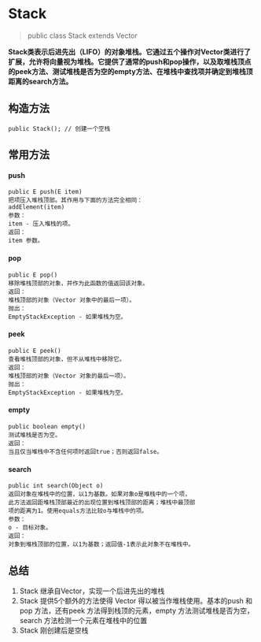 # Stack 

> public class Stack<E> extends Vector<E>


**Stack类表示后进先出（LIFO）的对象堆栈。它通过五个操作对Vector类进行了扩展，允许将向量视为堆栈。它提供了通常的push和pop操作，以及取堆栈顶点的peek方法、测试堆栈是否为空的empty方法、在堆栈中查找项并确定到堆栈顶距离的search方法。**

## 构造方法

```text
public Stack(); // 创建一个空栈
```

## 常用方法

#### push

```text
public E push(E item)
把项压入堆栈顶部。其作用与下面的方法完全相同：
addElement(item)
参数：
item - 压入堆栈的项。
返回：
item 参数。
```

#### pop

```text
public E pop()
移除堆栈顶部的对象，并作为此函数的值返回该对象。
返回：
堆栈顶部的对象（Vector 对象中的最后一项）。
抛出：
EmptyStackException - 如果堆栈为空。
```

#### peek

```text
public E peek()
查看堆栈顶部的对象，但不从堆栈中移除它。
返回：
堆栈顶部的对象（Vector 对象的最后一项）。
抛出：
EmptyStackException - 如果堆栈为空。
```

#### empty

```text
public boolean empty()
测试堆栈是否为空。
返回：
当且仅当堆栈中不含任何项时返回true；否则返回false。
```

#### search

```text
public int search(Object o)
返回对象在堆栈中的位置，以1为基数。如果对象o是堆栈中的一个项，
此方法返回距堆栈顶部最近的出现位置到堆栈顶部的距离；堆栈中最顶部
项的距离为1。使用equals方法比较o与堆栈中的项。
参数：
o - 目标对象。
返回：
对象到堆栈顶部的位置，以1为基数；返回值-1表示此对象不在堆栈中。
```

## 总结

1. Stack 继承自Vector，实现一个后进先出的堆栈
2. Stack 提供5个额外的方法使得 Vector 得以被当作堆栈使用。基本的push 和pop 方法，还有peek 方法得到栈顶的元素，empty 方法测试堆栈是否为空，search 方法检测一个元素在堆栈中的位置
3. Stack 刚创建后是空栈
